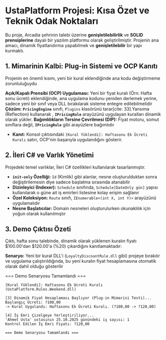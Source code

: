 # UstaPlatform Projesi: Kısa Özet ve Teknik Odak Noktaları
Bu proje, Arcadia şehrinin talebi üzerine **genişletilebilirlik** ve **SOLID prensiplerine**  dayalı bir yazılım platformu olarak geliştirilmiştir.
Projenin ana amacı, dinamik fiyatlandırma yapabilmek ve **genişletilebilir**  bir yapı kurmaktı.

## 1\. Mimarinin Kalbi: Plug-in Sistemi ve OCP Kanıtı

Projenin en önemli kısmı, yeni bir kural eklendiğinde ana kodu değiştirmeme zorunluluğuydu

**Açık/Kapalı Prensibi (OCP) Uygulaması:** Yeni bir fiyat kuralı (Örn: Hafta sonu ücreti) eklendiğinde, ana uygulama kodunu yeniden derlemek yerine, sadece yeni bir sınıf veya DLL bırakılarak sisteme entegre edilebilmelidir
**Çözüm:** **`PricingEngine`** sınıfı, `Plugins` klasörünü tarar[cite: 33].Yansıma (Reflection) kullanarak , **`IPricingRule`** arayüzünü uygulayan  kuralları dinamik olarak yükler.
**Bağımlılıkların Tersine Çevrilmesi (DIP):** Fiyat motoru, somut sınıflara değil, **`IPricingRule`** gibi arayüzlere bağımlıdır
  * **Kanıt:** Konsol çıktısındaki `[Kural Yüklendi]: Haftasonu Ek Ücreti Kuralı` satırı, OCP'nin başarıyla uygulandığını gösterir.

## 2\. İleri C\# ve Varlık Yönetimi

Projedeki temel varlıklar, İleri C\# özellikleri kullanılarak tasarlanmıştır.

  * **`init-only` Özelliği:** `Id` (Kimlik) gibi alanlar, nesne oluşturulduktan sonra değiştirilemesin diye sadece başlatma sırasında atanabilir
  * **Dizinleyici (Indexer):** `Schedule` sınıfında, `Schedule[DateOnly gün]` yapısı kullanılarak o güne ait iş emirleri listesine kolay erişim sağlanır
  * **Özel Koleksiyon:** `Route` sınıfı, `IEnumerable<(int X, int Y)>` arayüzünü uygulamalıdır
  * **Nesne Başlatıcılar:** Domain nesneleri oluşturulurken okunaklılık için yoğun olarak kullanılmıştır

## 3\. Demo Çıktısı Özeti

Çıktı, hafta sonu talebinde, dinamik olarak yüklenen kuralın fiyatı $100.00'dan $120.00'a (%20) çıkardığını kanıtlamaktadır:

**Senaryo:** Yeni bir kural DLL'i (`LoyaltyDiscountRule.dll` gibi) projeye bırakılır ve uygulama çalıştırıldığında, bu yeni kuralın fiyat hesaplamasına otomatik olarak dahil olduğu gösterilir


=== Demo Senaryosu Tamamlandı ===
```
[Kural Yüklendi]: Haftasonu Ek Ücreti Kuralı (UstaPlatform.Rules.Weekend.dll)

[3] Dinamik Fiyat Hesaplaması Başlıyor (Plug-in Mimarisi Testi)...
Başlangıç Ücreti: ?100,00
-> Kural Uygulandı: Haftasonu Ek Ücreti Kuralı. (?100,00 -> ?120,00) 

[4] İş Emri Çizelgeye Yerleştiriliyor...
'Ahmet Usta' ustasının 25.10.2025 günündeki iş sayısı: 1
Kontrol Edilen İş Emri Fiyatı: ?120,00

=== Demo Senaryosu Tamamlandı ===
